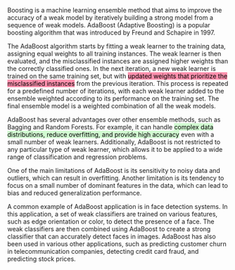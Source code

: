 Boosting is a machine learning ensemble method that aims to improve the accuracy of a weak model by iteratively building a strong model from a sequence of weak models. AdaBoost (Adaptive Boosting) is a popular boosting algorithm that was introduced by Freund and Schapire in 1997.

The AdaBoost algorithm starts by fitting a weak learner to the training data, assigning equal weights to all training instances. The weak learner is then evaluated, and the misclassified instances are assigned higher weights than the correctly classified ones. In the next iteration, a new weak learner is trained on the same training set, but with <mark style="background: #FF5582A6;">updated weights that prioritize the misclassified instances</mark> from the previous iteration. This process is repeated for a predefined number of iterations, with each weak learner added to the ensemble weighted according to its performance on the training set. The final ensemble model is a weighted combination of all the weak models.

AdaBoost has several advantages over other ensemble methods, such as Bagging and Random Forests. For example, it can handle <mark style="background: #BBFABBA6;">complex data distributions, reduce overfitting, and provide high accuracy</mark> even with a small number of weak learners. Additionally, AdaBoost is not restricted to any particular type of weak learner, which allows it to be applied to a wide range of classification and regression problems.

One of the main limitations of AdaBoost is its sensitivity to noisy data and outliers, which can result in overfitting. Another limitation is its tendency to focus on a small number of dominant features in the data, which can lead to bias and reduced generalization performance.

A common example of AdaBoost application is in face detection systems. In this application, a set of weak classifiers are trained on various features, such as edge orientation or color, to detect the presence of a face. The weak classifiers are then combined using AdaBoost to create a strong classifier that can accurately detect faces in images. AdaBoost has also been used in various other applications, such as predicting customer churn in telecommunication companies, detecting credit card fraud, and predicting stock prices.
